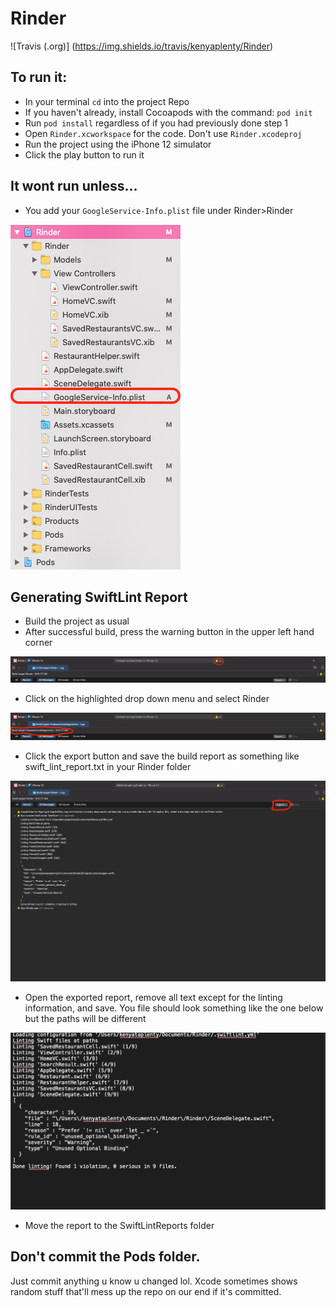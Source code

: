# Rinder
![Travis (.org)] (https://img.shields.io/travis/kenyaplenty/Rinder)
## To run it:

- In your terminal `cd` into the project Repo
- If you haven't already, install Cocoapods with the command: `pod init`
- Run `pod install` regardless of if you had previously done step 1
- Open `Rinder.xcworkspace` for the code. Don't use `Rinder.xcodeproj`
- Run the project using the iPhone 12 simulator
- Click the play button to run it

## It wont run unless...
- You add your `GoogleService-Info.plist` file under Rinder>Rinder

![Directory for file](https://github.com/fprospato/Rinder/blob/main/Screen%20Shot%202020-11-15%20at%2012.46.07%20AM.png)

## Generating SwiftLint Report 
- Build the project as usual 
- After successful build, press the warning button in the upper left hand corner 

![Warning Button](https://github.com/fprospato/Rinder/blob/main/Warnings_Button.png)

- Click on the highlighted drop down menu and select Rinder 

![Menu](https://github.com/fprospato/Rinder/blob/main/DropDownMenu.png)

- Click the export button and save the build report as something like swift_lint_report.txt in your Rinder folder 

![Export](https://github.com/fprospato/Rinder/blob/main/Export.png)

- Open the exported report, remove all text except for the linting information, and save. You file should look something like the one below but the paths will be different

![SwiftLintReport](https://github.com/fprospato/Rinder/blob/main/SwiftLintReport.png)

- Move the report to the SwiftLintReports folder 


## Don't commit the Pods folder. 
Just commit anything u know u changed lol. Xcode sometimes shows random stuff that'll mess up the repo on our end if it's committed.
